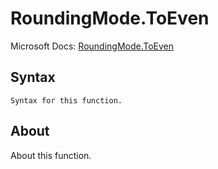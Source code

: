 ---
---

# RoundingMode.ToEven

Microsoft Docs: [RoundingMode.ToEven](https://docs.microsoft.com/en-us/powerquery-m/roundingmode-toeven)

## Syntax

```powerquery-m
Syntax for this function.
```

## About

About this function.

